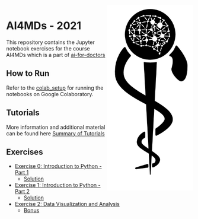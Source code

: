 <img src="images/logo_CS_MS_final.png" height="500" align="right"> 

# AI4MDs - 2021

This repository contains the Jupyter notebook exercises for the course AI4MDs which is a part of [ai-for-doctors](http://ai-for-doctors.com)

## How to Run

Refer to the [colab_setup](documents/colab_setup.md) for running the notebooks on Google Colaboratory.

## Tutorials

More information and additional material can be found here [Summary of Tutorials](documents/ListOfTutorials.md)

## Exercises

- [Exercise 0: Introduction to Python - Part 1](https://colab.research.google.com/github/IFL-CAMP/AI4MDs_21/blob/main/exercises/Exercise_0.ipynb)
  - [Solution](https://colab.research.google.com/github/IFL-CAMP/AI4MDs_21/blob/main/solutions/Exercise_0_Solution.ipynb)
- [Exercise 1: Introduction to Python - Part 2](https://colab.research.google.com/github/IFL-CAMP/AI4MDs_21/blob/main/exercises/Exercise_1.ipynb)
  - [Solution](https://colab.research.google.com/github/IFL-CAMP/AI4MDs_21/blob/main/solutions/Exercise_1_Solution.ipynb)
- [Exercise 2: Data Visualization and Analysis](https://colab.research.google.com/github/IFL-CAMP/AI4MDs_21/blob/main/exercises/Exercise_2.ipynb)
  - [Bonus](https://colab.research.google.com/github/IFL-CAMP/AI4MDs_21/blob/main/exercises/Exercise_2_Bonus.ipynb)